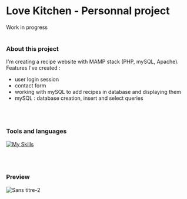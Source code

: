 # Love Kitchen - Personnal project

Work in progress
<br>
<br>

### About this project

I'm creating a recipe website with MAMP stack (PHP, mySQL, Apache). 
Features I've created :
  - user login session
  - contact form
  - working with mySQL to add recipes in database and displaying them
  - mySQL : database creation, insert and select queries
<br>
<br>

### Tools and languages

[![My Skills](https://skillicons.dev/icons?i=php,html,css,mysql,git,github)](https://skillicons.dev)

<br>
<br>

### Preview

![Sans titre-2](https://github.com/Malena-Guallar/Love_Kitchen/assets/123973678/05bfdc54-7879-4518-a33e-0dfd7f4a2fa1)

